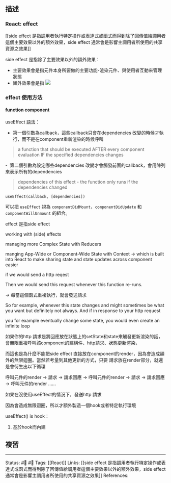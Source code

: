 ## 描述


### React: effect
[[side effect 是指調用者執行特定操作或表達式或函式而得到除了回傳值給調用者這個主要效果以外的額外效果，side effect 通常會是影響主調用者所使用的共享資源之效果]]


side effect 是指除了主要效果以外的額外效果：
- 主要效果會是指元件本身所要做的主要功能-渲染元件、與使用者互動來管理狀態
- 額外效果會是指
![](https://res.cloudinary.com/dqfxgtyoi/image/upload/v1663086596/blog/react/effect/react-vs-side-effect_yt8q3n.png)


### effect 使用方法

#### function component
useEffect 語法：

- 第一個引數為callback，這些callback只會在dependencies 改變的時候才執行，而不是在component重新渲染的時候呼叫

> a function that should be executed AFTER every component evaluation IF the specified dependencies changes

-  第二個引數為設定哪些dependencies 改變才會觸發前面的callback，會用陣列來表示所有的dependencies

> dependencies of this effect - the function only runs if the dependencies changed

  

`useEffect(callback, [dependencies])`

  

可以把 `useEffect` 視為 `componentDidMount`，`componentDidUpdate` 和 `componentWillUnmount` 的組合。


effect 是指side effect

working with (side) effects

managing more Complex State with Reducers

manging App-Wide or Component-Wide State with Context 
->
which is built into React to make sharing state and state updates across component easier



if we would send a http reqest

Then we would send this request whenever this function re-runs.

-> 每當這個函式重複執行，就會發送請求

So for example, whenever this state changes and might sometimes be what you want but definitely not always. And if in response to your http request

  

you for example eventually change some state, you would even create an infinite loop

如果你的http 請求是將回應放在狀態上的setState和state來觸發更新渲染的話，會無限重複呼叫該component的建構件、http請求、狀態更新渲染，

  

而這也是為什麼不能把side effect 直接放在component的render，因為會造成額外的無限迴圈。當然若考量到其他更新的方式，只要 請求放在render部分，就還是會衍生出以下循環

呼叫元件的render -> 請求 -> 請求回應 -> 呼叫元件的render -> 請求 -> 請求回應 -> 呼叫元件的render ......

  

如果在沒使用useEffect的情況下，發送http 請求

因為會造成無限迴圈，所以才額外製造一個hook或者特定執行環境

useEffect() is hook：

1. 基於hook而內建

  





## 複習


---
Status: #🌱 #📓 
Tags:
[[React]]
Links:
[[side effect 是指調用者執行特定操作或表達式或函式而得到除了回傳值給調用者這個主要效果以外的額外效果，side effect 通常會是影響主調用者所使用的共享資源之效果]]
References: